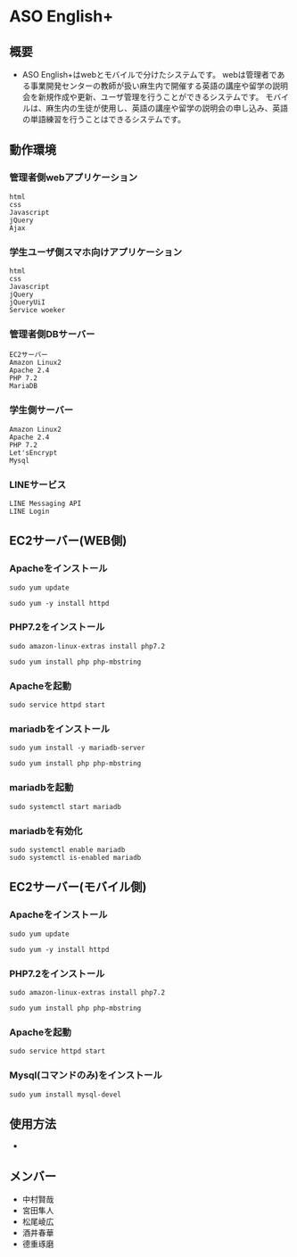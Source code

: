 # ASO English+
## 概要
 - ASO English+はwebとモバイルで分けたシステムです。
 webは管理者である事業開発センターの教師が扱い麻生内で開催する英語の講座や留学の説明会を新規作成や更新、ユーザ管理を行うことができるシステムです。
 モバイルは、麻生内の生徒が使用し、英語の講座や留学の説明会の申し込み、英語の単語練習を行うことはできるシステムです。
 
## 動作環境
### 管理者側webアプリケーション
```
html
css
Javascript
jQuery
Ajax
```
### 学生ユーザ側スマホ向けアプリケーション
```
html
css
Javascript
jQuery
jQueryUiI
Service woeker
```
### 管理者側DBサーバー
```
EC2サーバー
Amazon Linux2
Apache 2.4
PHP 7.2
MariaDB
```
### 学生側サーバー
```
Amazon Linux2
Apache 2.4
PHP 7.2
Let'sEncrypt
Mysql
```
### LINEサービス
```
LINE Messaging API
LINE Login
```
## EC2サーバー(WEB側)  
### Apacheをインストール
```   
sudo yum update

sudo yum -y install httpd    
```  
### PHP7.2をインストール  
```
sudo amazon-linux-extras install php7.2

sudo yum install php php-mbstring
```
### Apacheを起動
```
sudo service httpd start
```
### mariadbをインストール  
```
sudo yum install -y mariadb-server

sudo yum install php php-mbstring
```
### mariadbを起動
```
sudo systemctl start mariadb
```
### mariadbを有効化
```
sudo systemctl enable mariadb
sudo systemctl is-enabled mariadb
```
## EC2サーバー(モバイル側)  
### Apacheをインストール
```   
sudo yum update

sudo yum -y install httpd    
```  

### PHP7.2をインストール  
```
sudo amazon-linux-extras install php7.2

sudo yum install php php-mbstring

```
### Apacheを起動
```
sudo service httpd start
```
### Mysql(コマンドのみ)をインストール
```
sudo yum install mysql-devel
```
## 使用方法
 - 

## メンバー
- 中村賢哉
- 宮田隼人
- 松尾崚広
- 酒井春華
- 德重琢磨
